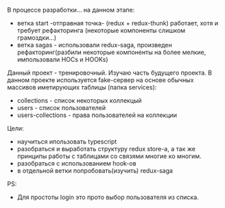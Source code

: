 В процессе разработки...
на данном этапе:
 * ветка start -отправная точка- (redux + redux-thunk) работает, хотя и требует рефакторинга (некоторые компоненты слишком грамоздки...)
 * ветка sagas - использовали redux-saga, произведен рефакторинг(разбили некоторые компоненты на более мелкие, импользовали HOCs и HOOKs) 

Данный проект - тренировочный. Изучаю часть будущего проекта. В данном проекте используется fake-сервер на основе обычных массивов иметирующих таблицы (папка services):
* collections - список некоторых коллекцый
* users - список пользователей
* users-collections - права пользователей на коллекции

Цели:
* научиться ипользовать typescript
* разобраться и выработать структуру redux store-а, а так же принципы работы с таблицами со связями многие ко многим.
* разобраться с использованием hook-ов
* в отдельной ветки попробовать(изучить) redux-saga

PS: 
* Для простоты login это прото выбор пользователя из списка.
